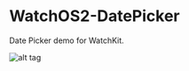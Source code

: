 # WatchOS2-DatePicker

 Date Picker demo for WatchKit.  


![alt tag](https://github.com/rrramanan/WatchOS2-DatePicker/blob/master/DatePicker.png?raw=true) 
